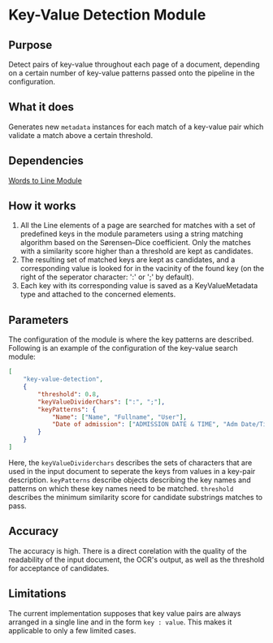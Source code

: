 # Key-Value Detection Module

## Purpose

Detect pairs of key-value throughout each page of a document, depending on a certain number of key-value patterns passed onto the pipeline in the configuration.

## What it does

Generates new `metadata` instances for each match of a key-value pair which validate a match above a certain threshold.

## Dependencies

[Words to Line Module](words-to-line-module.md)

## How it works

1. All the Line elements of a page are searched for matches with a set of predefined keys in the module parameters using a string matching algorithm based on the Sørensen–Dice coefficient.
   Only the matches with a similarity score higher than a threshold are kept as candidates.
2. The resulting set of matched keys are kept as candidates, and a corresponding value is looked for in the vacinity of the found key (on the right of the seperator character: ':' or ';' by default).
3. Each key with its corresponding value is saved as a KeyValueMetadata type and attached to the concerned elements.

## Parameters

The configuration of the module is where the key patterns are described.
Following is an example of the configuration of the key-value search module:

```json
[
	"key-value-detection",
	{
		"threshold": 0.8,
		"keyValueDividerChars": [":", ";"],
		"keyPatterns": {
			"Name": ["Name", "Fullname", "User"],
			"Date of admission": ["ADMISSION DATE & TIME", "Adm Date/Time", "Reg/Admit Date"]
		}
	}
]
```

Here, the `keyValueDividerchars` describes the sets of characters that are used in the input document to seperate the keys from values in a key-pair description.
`keyPatterns` describe objects describing the key names and patterns on which these key names need to be matched.
`threshold` describes the minimum similarity score for candidate substrings matches to pass.

## Accuracy

The accuracy is high.
There is a direct corelation with the quality of the readability of the input document, the OCR's output, as well as the threshold for acceptance of candidates.

## Limitations

The current implementation supposes that key value pairs are always arranged in a single line and in the form `key : value`.
This makes it applicable to only a few limited cases.
